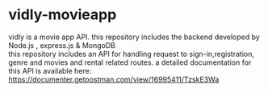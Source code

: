 # vidly-movieapp
vidly is a movie app API. this repository includes the backend developed by Node.js , express.js &amp; MongoDB   
this repository includes an API for handling request to sign-in,registration, genre and movies and rental related routes.
a detailed documentation for this API is available here: https://documenter.getpostman.com/view/16995411/TzskE3Wa
